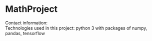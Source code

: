 # MathProject
Contact information:    <br/>
Technologies used in this project: python 3 with packages of numpy, pandas, tensorflow

